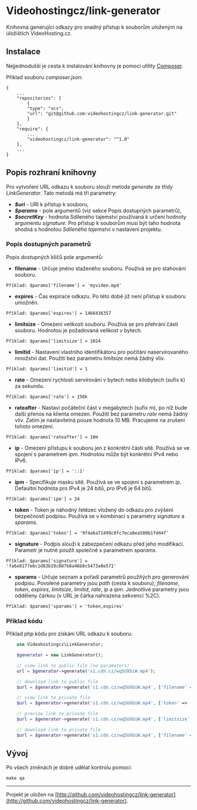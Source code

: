# Videohostingcz/link-generator

Knihovna generující odkazy pro snadný přístup k souborům uloženým na úložištích VideoHosting.cz.

## Instalace

Nejjednodušší je cesta k instalování knihovny je pomocí utility [Composer](http://getcomposer.org/).

Příklad souboru *composer.json*:

```
{
	...
	"repositories": [
	    {
		"type": "vcs",
		"url": "git@github.com:videohostingcz/link-generator.git"
	    }
	],
	"require": {
        ...
		"videohostingcz/link-generator": "^1.0"
	},
	...
}
```

## Popis rozhraní knihovny

Pro vytvoření URL odkazu k souboru slouží metoda *generate* ze třídy *LinkGenerator*. Tato metodá má tři parametry:
* ***$uri*** - URI k přístup k souboru,
* ***$params*** - pole argumentů (viz sekce Popis dostupných parametrů),
* ***$secretKey*** - hodnota Sdíleného tajemství používaná k určení hodnoty argumentu *signature*. Pro přístup k souborům musí být taho hodnota shodná s hodnotou *Sdíleného tajemství* v nastavení projektu.

### Popis dostupných parametrů 

Popis dostupných klíčů pole argumentů:
* **filename** - Určuje jméno staženého souboru. Používá se pro stahování souboru.

```Příklad: $params['filename'] = 'myvideo.mp4'```
* **expires** - Čas expirace odkazu. Po této době již není přístup k souboru umožněn.

```Příklad: $params['expires'] = 1466436357```
* **limitsize** - Omezení velikosti souboru. Používá se pro přehrání části souboru. Hodnotou je požadovaná velikost v bytech.

```Příklad: $params['limitsize'] = 1024```
* **limitid** - Nastavení vlastního identifikátoru pro počítání naservírovaného množství dat. Použití bez parametru *limitsize* nemá žádný vliv.

```Příklad: $params['limitid'] = 1```
* **rate** - Omezení rychlosti servírování v bytech nebo kilobytech (sufix k) za sekundu.

```Příklad: $params['rate'] = 150k```
* **rateafter** - Nastaví počáteční část v megabytech (sufix m), po níž bude další přenos na klienta omezen. Použití bez parametru *rate* nemá žádný vliv.
Zatím je nastavitelná pouze hodnota 10 MB. Pracujeme na zrušení tohoto omezení.

```Příklad: $params['rateafter'] = 10m```
* **ip** - Omezení přístupu k souboru jen z konkrétní části sítě. Používá se ve spojení s parametrem *ipm*. Hodnotou může být konkrétní IPv4 nebo IPv6.

```Příklad: $params['ip'] = '::1'```
* **ipm** - Specifikuje masku sítě. Používá se ve spojení s parametrem *ip*. Defaultní hodnota pro IPv4 je 24 bitů, pro IPv6 je 64 bitů.

```Příklad: $params['ipm'] = 24```
* **token** - Token je náhodný řetězec vložený do odkazu pro zvýšení bezpečnosti podpisu. Používá se v kombinaci s parametry *signature* a *sparams*.

```Příklad: $params['token'] = '9f4a6a71499c0fc7eca8ea580b1fd44f'```
* **signature** - Podpis slouží k zabezpečení odkazu před jeho modifikací. Parametr je nutné použít společně s parametrem *sparams*. 

```Příklad: $params['signature'] = 'fa6e8177e6c1d83b19c087b8a46b8c5473a8e571'```
* **sparams** - Určuje seznam a pořadí parametrů použitých pro generování podpisu. Povolené parametry jsou *path* (cesta k souboru), *filename*, *token*, *expires*, *limitsize*, *limitid*, *rate*, *ip* a *ipm*. Jednotlivé parametry jsou odděleny čárkou (v URL je čárka nahrazena sekvencí %2C).

```Příklad: $params['sparams'] = 'token,expires'```

### Příklad kódu

Příklad php kódu pro získání URL odkazu k souboru:

```php
    use Videohostingcz\LinkGenerator;

    $generator = new LinkGenerator();

    // view link to public file (no parameters)
    url = $generator->generate('s1.cdn.cz/wq5UXbiW.mp4');

    // download link to public file
    $url = $generator->generate('s1.cdn.cz/wq5UXbiW.mp4', ['filename' => 'myvideo.mp4']);

    // view link to private file
    $url = $generator->generate('s1.cdn.cz/wq5UXbiW.mp4', ['token' => '9f4a6a71499', 'sparams' => 'token,path'], 'secretKey');

    // preview link to private file
    $url = $generator->generate('s1.cdn.cz/wq5UXbiW.mp4', ['limitsize' => 10485760, 'token' => '9f4a6a71499', 'sparams' => 'token,path'], 'secretKey');

    // download link to private file
    $url = $generator->generate('s1.cdn.cz/wq5UXbiW.mp4', ['filename' => 'myvideo.mp4', 'token' => '9f4a6a71499', 'sparams' => 'token,path'], 'secretKey');
```

## Vývoj

Po všech změnách je dobré udělat kontrolu pomocí:

```
make qa
```

-----
Projekt je uložen na [http://github.com/videohostingcz/link-generator](http://github.com/videohostingcz/link-generator).
